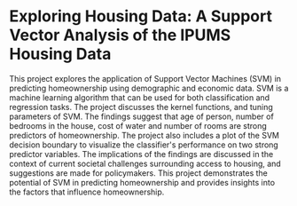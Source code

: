 # Exploring Housing Data: A Support Vector Analysis of the IPUMS Housing Data
This project explores the application of Support Vector Machines (SVM) in predicting
homeownership using demographic and economic data. SVM is a machine learning algorithm
that can be used for both classification and regression tasks. The project discusses the kernel functions, and tuning parameters of SVM. The findings
suggest that age of person, number of bedrooms in the house, cost of water and number of
rooms are strong predictors of homeownership. The project also includes a plot of the SVM
decision boundary to visualize the classifier's performance on two strong predictor variables.
The implications of the findings are discussed in the context of current societal challenges
surrounding access to housing, and suggestions are made for policymakers. This project
demonstrates the potential of SVM in predicting homeownership and provides insights into the
factors that influence homeownership.
